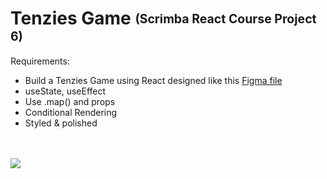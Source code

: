 # Tenzies Game <sub><sup>(Scrimba React Course Project 6)</sup></sub>

Requirements:

- Build a Tenzies Game using React designed like this <a href="https://www.figma.com/file/FqsxRUhAaXM4ezddQK0CdR/Untitled?node-id=0%3A1">Figma file</a>
- useState, useEffect
- Use .map() and props
- Conditional Rendering
- Styled & polished
<br>
<br>
<img src="src/project-demo.gif"/>